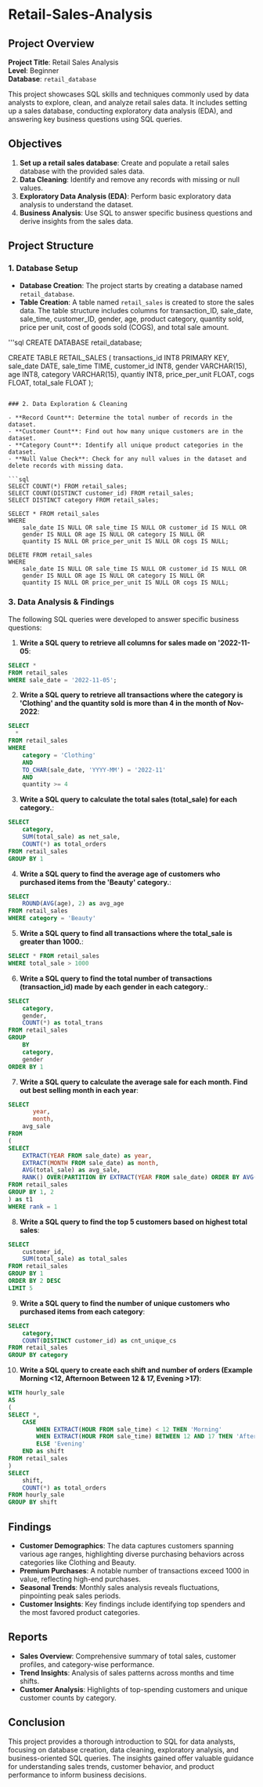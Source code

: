 # Retail-Sales-Analysis

## Project Overview

**Project Title**: Retail Sales Analysis  
**Level**: Beginner  
**Database**: `retail_database`

This project showcases SQL skills and techniques commonly used by data analysts to explore, clean, and analyze retail sales data. It includes setting up a sales database, conducting exploratory data analysis (EDA), and answering key business questions using SQL queries.

## Objectives

1. **Set up a retail sales database**: Create and populate a retail sales database with the provided sales data.
2. **Data Cleaning**: Identify and remove any records with missing or null values.
3. **Exploratory Data Analysis (EDA)**: Perform basic exploratory data analysis to understand the dataset.
4. **Business Analysis**: Use SQL to answer specific business questions and derive insights from the sales data.

## Project Structure

### 1. Database Setup

- **Database Creation**: The project starts by creating a database named `retail_database`.
- **Table Creation**: A table named `retail_sales` is created to store the sales data. The table structure includes columns for transaction_ID, sale_date, sale_time, customer_ID, gender, age, product category, quantity sold, price per unit, cost of goods sold (COGS), and total sale amount.

'''sql
CREATE DATABASE retail_database;

CREATE TABLE RETAIL_SALES
(
     transactions_id INT8 PRIMARY KEY,
		  sale_date DATE,
		  sale_time TIME,
		  customer_id INT8,
		  gender VARCHAR(15),
		  age INT8,
		  category VARCHAR(15),
		  quantiy INT8,
		  price_per_unit FLOAT,
		  cogs FLOAT,
		  total_sale FLOAT
);
```

### 2. Data Exploration & Cleaning

- **Record Count**: Determine the total number of records in the dataset.
- **Customer Count**: Find out how many unique customers are in the dataset.
- **Category Count**: Identify all unique product categories in the dataset.
- **Null Value Check**: Check for any null values in the dataset and delete records with missing data.

```sql
SELECT COUNT(*) FROM retail_sales;
SELECT COUNT(DISTINCT customer_id) FROM retail_sales;
SELECT DISTINCT category FROM retail_sales;

SELECT * FROM retail_sales
WHERE 
    sale_date IS NULL OR sale_time IS NULL OR customer_id IS NULL OR 
    gender IS NULL OR age IS NULL OR category IS NULL OR 
    quantity IS NULL OR price_per_unit IS NULL OR cogs IS NULL;

DELETE FROM retail_sales
WHERE 
    sale_date IS NULL OR sale_time IS NULL OR customer_id IS NULL OR 
    gender IS NULL OR age IS NULL OR category IS NULL OR 
    quantity IS NULL OR price_per_unit IS NULL OR cogs IS NULL;
```

### 3. Data Analysis & Findings

The following SQL queries were developed to answer specific business questions:

1. **Write a SQL query to retrieve all columns for sales made on '2022-11-05**:
```sql
SELECT *
FROM retail_sales
WHERE sale_date = '2022-11-05';
```


2. **Write a SQL query to retrieve all transactions where the category is 'Clothing' and the quantity sold is more than 4 in the month of Nov-2022**:
```sql
SELECT 
  *
FROM retail_sales
WHERE 
    category = 'Clothing'
    AND 
    TO_CHAR(sale_date, 'YYYY-MM') = '2022-11'
    AND
    quantity >= 4
```


3. **Write a SQL query to calculate the total sales (total_sale) for each category.**:
```sql
SELECT 
    category,
    SUM(total_sale) as net_sale,
    COUNT(*) as total_orders
FROM retail_sales
GROUP BY 1
```


4. **Write a SQL query to find the average age of customers who purchased items from the 'Beauty' category.**:
```sql
SELECT
    ROUND(AVG(age), 2) as avg_age
FROM retail_sales
WHERE category = 'Beauty'
```


5. **Write a SQL query to find all transactions where the total_sale is greater than 1000.**:
```sql
SELECT * FROM retail_sales
WHERE total_sale > 1000
```


6. **Write a SQL query to find the total number of transactions (transaction_id) made by each gender in each category.**:
```sql
SELECT 
    category,
    gender,
    COUNT(*) as total_trans
FROM retail_sales
GROUP 
    BY 
    category,
    gender
ORDER BY 1
```


7. **Write a SQL query to calculate the average sale for each month. Find out best selling month in each year**:
```sql
SELECT 
       year,
       month,
    avg_sale
FROM 
(    
SELECT 
    EXTRACT(YEAR FROM sale_date) as year,
    EXTRACT(MONTH FROM sale_date) as month,
    AVG(total_sale) as avg_sale,
    RANK() OVER(PARTITION BY EXTRACT(YEAR FROM sale_date) ORDER BY AVG(total_sale) DESC) as rank
FROM retail_sales
GROUP BY 1, 2
) as t1
WHERE rank = 1
```


8. **Write a SQL query to find the top 5 customers based on highest total sales**:
```sql
SELECT 
    customer_id,
    SUM(total_sale) as total_sales
FROM retail_sales
GROUP BY 1
ORDER BY 2 DESC
LIMIT 5
```


9. **Write a SQL query to find the number of unique customers who purchased items from each category**:
```sql
SELECT 
    category,    
    COUNT(DISTINCT customer_id) as cnt_unique_cs
FROM retail_sales
GROUP BY category
```


10. **Write a SQL query to create each shift and number of orders (Example Morning <12, Afternoon Between 12 & 17, Evening >17)**:
```sql
WITH hourly_sale
AS
(
SELECT *,
    CASE
        WHEN EXTRACT(HOUR FROM sale_time) < 12 THEN 'Morning'
        WHEN EXTRACT(HOUR FROM sale_time) BETWEEN 12 AND 17 THEN 'Afternoon'
        ELSE 'Evening'
    END as shift
FROM retail_sales
)
SELECT 
    shift,
    COUNT(*) as total_orders    
FROM hourly_sale
GROUP BY shift
```

## Findings

- **Customer Demographics**: The data captures customers spanning various age ranges, highlighting diverse purchasing behaviors across categories like Clothing and Beauty.
- **Premium Purchases**: A notable number of transactions exceed 1000 in value, reflecting high-end purchases.
- **Seasonal Trends**: Monthly sales analysis reveals fluctuations, pinpointing peak sales periods.
- **Customer Insights**:  Key findings include identifying top spenders and the most favored product categories.

## Reports

- **Sales Overview**: Comprehensive summary of total sales, customer profiles, and category-wise performance.
- **Trend Insights**: Analysis of sales patterns across months and time shifts.
- **Customer Analysis**: Highlights of top-spending customers and unique customer counts by category.

## Conclusion

This project provides a thorough introduction to SQL for data analysts, focusing on database creation, data cleaning, exploratory analysis, and business-oriented SQL queries. The insights gained offer valuable guidance for understanding sales trends, customer behavior, and product performance to inform business decisions.
